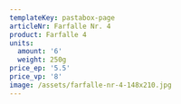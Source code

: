 ```yaml
---
templateKey: pastabox-page
articleNr: Farfalle Nr. 4
product: Farfalle 4
units:
  amount: '6'
  weight: 250g
price_ep: '5.5'
price_vp: '8'
image: /assets/farfalle-nr-4-148x210.jpg
---
```


